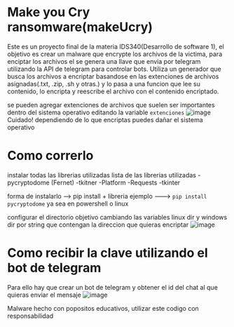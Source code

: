 # Make you Cry ransomware(makeUcry)
Este es un proyecto final de  la materia IDS340(Desarrollo de software 1), el objetivo es crear un malware que encrypte los archivos de la victima, para enciptar los archivos el se genera una llave  que envia por telegram utilizando la API de telegram para controlar bots. Utiliza un generador que busca los archivos a encriptar basandose en las extenciones de archivos asignadas(.txt, .zip, .sh y otras.) y lo pasa a una funcion que lee su contenido, lo encripta y reescribe el archivo con el contenido encriptado.

se pueden agregar extenciones de archivos que suelen ser importantes dentro del sistema operativo editando la variable `extenciones`
![image](https://user-images.githubusercontent.com/90008286/147864733-92e86068-d2ce-4e65-815f-244ddbe234c5.png)
Cuidado! dependiendo de lo que encriptas puedes dañar el sistema operativo

# Como correrlo
instalar todas las librerias utilizadas
lista de las librerias utilizadas
  -pycryptodome (Fernet)
  -tkitner
  -Platform
  -Requests
  -tkinter
 
forma de instalarlo --> pip install + libreria
ejemplo ---> ```pip install pycryptodome``` ya sea en powershell o linux

configurar el directorio objetivo cambiando las variables linux dir y windows dir por string que contengan la direccion que quieras encriptar
![image](https://user-images.githubusercontent.com/90008286/147864611-4b7d39a0-a512-43b5-b4b8-9b47ff6fb4bc.png)

# Como recibir la clave utilizando el bot de telegram
Para ello hay que crear un bot de telegram y obtener el id del chat al que quieras enviar el mensaje
![image](https://user-images.githubusercontent.com/90008286/147864664-8b18a0b2-1b50-4ec8-bf54-e53a3aed9d3b.png)

Malware hecho con popositos educativos, utilizar este codigo con responsabilidad



